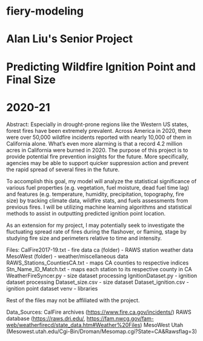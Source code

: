 # fiery-modeling

# Alan Liu's Senior Project
# Predicting Wildfire Ignition Point and Final Size
# 2020-21


Abstract:
Especially in drought-prone regions like the Western US states, forest fires have been extremely prevalent. Across America in 2020, there were over 50,000 wildfire incidents reported with nearly 10,000 of them in California alone. What’s even more alarming is that a record 4.2 million acres in California were burned in 2020. The purpose of this project is to provide potential fire prevention insights for the future. More specifically, agencies may be able to support quicker suppression action and prevent the rapid spread of several fires in the future.

To accomplish this goal, my model will analyze the statistical significance of various fuel properties (e.g. vegetation, fuel moisture, dead fuel time lag) and features (e.g. temperature, humidity, precipitation, topography, fire size) by tracking climate data, wildfire stats, and fuels assessments from previous fires. I will be utilizing machine learning algorithms and statistical methods to assist in outputting predicted ignition point location. 

As an extension for my project, I may potentially seek to investigate the fluctuating spread rate of fires during the flashover, or flaming, stage by studying fire size and perimeters relative to time and intensity.


Files:
CalFire2017-19.txt - fire data
ca (folder) - RAWS station weather data
MesoWest (folder) - weather/miscellaneous data
RAWS_Stations_CountiesCA.txt - maps CA counties to respective indices
Stn_Name_ID_Match.txt - maps each station to its respective county in CA
WeatherFireSyncer.py - size dataset processing
IgnitionDataset.py - ignition dataset processing
Dataset_size.csv - size dataset
Dataset_ignition.csv - ignition point dataset
venv - libraries

Rest of the files may not be affiliated with the project.


Data_Sources:
CalFire archives (https://www.fire.ca.gov/incidents/)
RAWS database (https://raws.dri.edu/, https://fam.nwcg.gov/fam-web/weatherfirecd/state_data.htm#Weather%20Files)
MesoWest Utah (Mesowest.utah.edu/Cgi-Bin/Droman/Mesomap.cgi?State=CA&Rawsflag=3)

